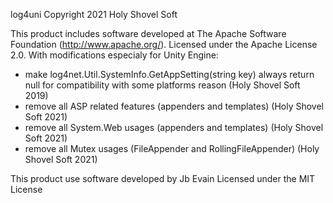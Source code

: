    log4uni
   Copyright 2021 Holy Shovel Soft
   
   This product includes software developed at
   The Apache Software Foundation (http://www.apache.org/).
   Licensed under the Apache License 2.0.
   With modifications especialy for Unity Engine:
   - make log4net.Util.SystemInfo.GetAppSetting(string key) always return null for compatibility with some platforms reason (Holy Shovel Soft 2019)
   - remove all ASP related features (appenders and templates) (Holy Shovel Soft 2021)
   - remove all System.Web usages (appenders and templates) (Holy Shovel Soft 2021)
   - remove all Mutex usages (FileAppender and RollingFileAppender) (Holy Shovel Soft 2021)
   
   This product use software developed by Jb Evain
   Licensed under the MIT License
   